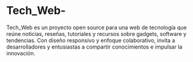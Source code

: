 # Tech_Web-
Tech_Web es un proyecto open source para una web de tecnología que reúne noticias, reseñas, tutoriales y recursos sobre gadgets, software y tendencias. Con diseño responsivo y enfoque colaborativo, invita a desarrolladores y entusiastas a compartir conocimientos e impulsar la innovación.
